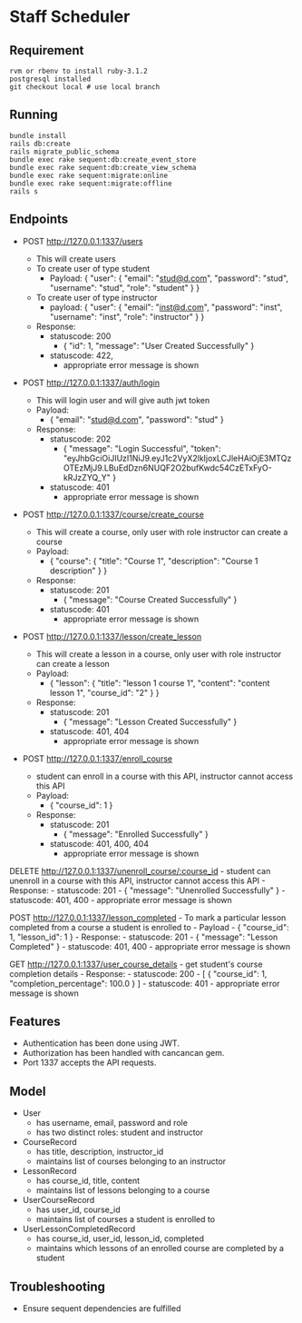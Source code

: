 # Staff Scheduler
## Requirement
    rvm or rbenv to install ruby-3.1.2
    postgresql installed
    git checkout local # use local branch
## Running
    bundle install
    rails db:create
    rails migrate_public_schema
    bundle exec rake sequent:db:create_event_store
    bundle exec rake sequent:db:create_view_schema
    bundle exec rake sequent:migrate:online
    bundle exec rake sequent:migrate:offline
    rails s
## Endpoints
- POST http://127.0.0.1:1337/users
    -   This will create users
    -   To create user of type student
        -   Payload: {
                "user": {
                    "email": "stud@d.com",
                    "password": "stud",
                    "username": "stud",
                    "role": "student"
                }
            }
    -   To create user of type instructor
        -   payload: {
                "user": {
                    "email": "inst@d.com",
                    "password": "inst",
                    "username": "inst",
                    "role": "instructor"
                }
            }
    - Response:
        - statuscode: 200
            -   {
                    "id": 1,
                    "message": "User Created Successfully"
                } 
        - statuscode: 422, 
            -   appropriate error message is shown

-   POST http://127.0.0.1:1337/auth/login
    -   This will login user and will give auth jwt token
    -   Payload:
        -   {
                "email": "stud@d.com",
                "password": "stud"
            }
    -   Response:
        -   statuscode: 202
            -   {
                    "message": "Login Successful",
                    "token": "eyJhbGciOiJIUzI1NiJ9.eyJ1c2VyX2lkIjoxLCJleHAiOjE3MTQzOTEzMjJ9.LBuEdDzn6NUQF2O2bufKwdc54CzETxFyO-kRJzZYQ_Y"
                }
        -   statuscode: 401
            -   appropriate error message is shown

-   POST http://127.0.0.1:1337/course/create_course
    -   This will create a course, only user with role instructor can create a course
    -   Payload:
        -   {
                "course": {
                    "title": "Course 1",
                    "description": "Course 1 description"
                }
            }
    -   Response:
        -   statuscode: 201
            -   {
                    "message": "Course Created Successfully"
                }
        -   statuscode: 401
            -   appropriate error message is shown

-   POST http://127.0.0.1:1337/lesson/create_lesson
    -   This will create a lesson in a course, only user with role instructor can create a lesson
    -   Payload:
        -   {
                "lesson": {
                    "title": "lesson 1 course 1",
                    "content": "content lesson 1",
                    "course_id": "2"
                }
            }
    -   Response:
        -   statuscode: 201
            -   {
                    "message": "Lesson Created Successfully"
                }
        -   statuscode: 401, 404
            -   appropriate error message is shown

-   POST http://127.0.0.1:1337/enroll_course
    -   student can enroll in a course with this API, instructor cannot access this API
    -   Payload:
        -   {
                "course_id": 1
            }
    -   Response:
        -   statuscode: 201
            -   {
                    "message": "Enrolled Successfully"
                }
        -   statuscode: 401, 400, 404
            -   appropriate error message is shown

DELETE http://127.0.0.1:1337/unenroll_course/:course_id
    -   student can unenroll in a course with this API, instructor cannot access this API
    -   Response:
        -   statuscode: 201
            -   {
                    "message": "Unenrolled Successfully"
                }
        -   statuscode: 401, 400
            -   appropriate error message is shown

            
POST http://127.0.0.1:1337/lesson_completed
    -   To mark a particular lesson completed from a course a student is enrolled to
    -   Payload
        -    {
                "course_id": 1,
                "lesson_id": 1
            }
    -   Response:
        -   statuscode: 201
            -   {
                    "message": "Lesson Completed"
                }
        -   statuscode: 401, 400
            -   appropriate error message is shown

GET http://127.0.0.1:1337/user_course_details
    -   get student's course completion details
    -   Response:
        -   statuscode: 200
            -   [
                    {
                        "course_id": 1,
                        "completion_percentage": 100.0
                    }
                ]
        -   statuscode: 401
            -   appropriate error message is shown   
      
## Features
-   Authentication has been done using JWT.
-   Authorization has been handled with cancancan gem.
-   Port 1337 accepts the API requests.

## Model
- User
    - has username, email, password and role
    - has two distinct roles: student and instructor
- CourseRecord
    - has title, description, instructor_id
    - maintains list of courses belonging to an instructor
- LessonRecord
    - has course_id, title, content
    - maintains list of lessons belonging to a course
- UserCourseRecord
    - has user_id, course_id
    - maintains list of courses a student is enrolled to
- UserLessonCompletedRecord
    - has course_id, user_id, lesson_id, completed
    - maintains which lessons of an enrolled course are completed by a student

## Troubleshooting
-   Ensure sequent dependencies are fulfilled